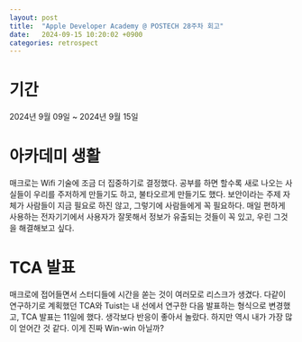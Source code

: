 ```yaml
---
layout: post
title:  "Apple Developer Academy @ POSTECH 28주차 회고"
date:   2024-09-15 10:20:02 +0900
categories: retrospect
---
```


# 기간
2024년 9월 09일 ~ 2024년 9월 15일

# 아카데미 생활
매크로는 Wifi 기술에 조금 더 집중하기로 결정했다. 공부를 하면 할수록 새로 나오는 사실들이 우리를 주저하게 만들기도 하고, 불타오르게 만들기도 했다. 보안이라는 주제 자체가 사람들이 지금 필요로 하진 않고, 그렇기에 사람들에게 꼭 필요하다. 매일 편하게 사용하는 전자기기에서 사용자가 잘못해서 정보가 유출되는 것들이 꼭 있고, 우린 그것을 해결해보고 싶다.

# TCA 발표
매크로에 접어들면서 스터디들에 시간을 쏟는 것이 여러모로 리스크가 생겼다. 다같이 연구하기로 계획했던 TCA와 Tuist는 내 선에서 연구한 다음 발표하는 형식으로 변경했고, TCA 발표는 11일에 했다. 생각보다 반응이 좋아서 놀랐다. 하지만 역시 내가 가장 많이 얻어간 것 같다. 이게 진짜 Win-win 아닐까?